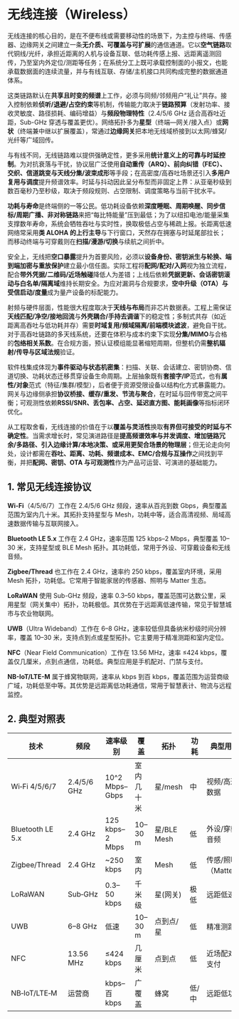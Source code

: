 # 无线连接（Wireless）

无线连接的核心目的，是在不便布线或需要移动性的场景下，为主控与终端、传感器、边缘网关之间建立一条**无介质、可覆盖与可扩展**的通信通道。它以**空气链路**取代铜线/光纤，承担近距离的人机与设备互联、低功耗传感上报、远距离遥测回传，乃至室内外定位/测距等任务；在系统分工上既可承载控制面的小报文，也能承载数据面的连续流量，并与有线互联、存储/主机接口共同构成完整的数据通道体系。

这类链路默认在**共享且时变的频谱**上工作，必须与同频/邻频用户“礼让”共存。接入控制依赖**侦听/退避/占空约束**等机制，传输能力取决于**链路预算**（发射功率、接收灵敏度、路径损耗、编码增益）与**频段物理特性**（2.4/5/6 GHz 适合高吞吐近距，Sub-GHz 穿透与覆盖更优）。网络拓扑多为**星型**（终端—网关/接入点）或**网状**（终端兼中继以扩展覆盖），常通过**边缘网关**把本地无线域桥接到以太网/蜂窝/光纤等广域回传。

与有线不同，无线链路难以提供强确定性，更多采用**统计意义上的可靠与时延控制**。为对抗衰落与干扰，协议层广泛使用**自动重传（ARQ）、前向纠错（FEC）、交织、信道跳变与天线分集/波束成形**等手段；在高密度/高吞吐场景还引入**多用户复用与调度**提升频谱效率。时延与抖动因此呈分布型而非固定上界：从亚毫秒级到数百毫秒乃至秒级，取决于频段规则、占空限制、调度策略与当前干扰水平。

**功耗与寿命**是终端侧的一等公民。低功耗设备依赖**深度睡眠、周期唤醒、同步信标/周期广播、非对称链路**来把“每比特能量”压到最低；为了以纽扣电池/能量采集支撑数年寿命，系统会牺牲吞吐与实时性，换取极低占空与稀疏上报。长距离低速网络常采用**类 ALOHA 的上行主导**与下行窗口，天然存在拥塞与时延尾部拉长；而移动终端与可穿戴则在**扫描/漫游/切换**与续航之间折中。

安全上，无线把**空口暴露**提升为首要风险，必须以**设备身份、密钥派生与轮换、端到端加密与重放保护**建立最小信任面。实际工程将**配网/配对/入网**视为独立流程，配合**带外凭据/二维码/近场触碰**降低人为差错；上线后依赖**凭据更新、会话密钥滚动与白名单/隔离域**维持长期安全。为应对漏洞与合规要求，**空中升级（OTA）**与**受信启动/度量**成为量产设备的标配能力。

射频与硬件层面，性能很大程度取决于**天线与布局**而非芯片数据表。工程上需保证**天线匹配/净空/接地回流**与**外壳耦合/手持去调谐**下的稳定性；多制式共存（如近距离高吞吐与低功耗并存）需要**时域复用/频域隔离/前端模块滤波**，避免自干扰。对于高吞吐链路的多天线系统，还要在体积与成本约束下实现**分集/MIMO**与合格的**包络相关系数**。在合规方面，预认证模组能显著缩短周期，但整机仍需**整机辐射/传导与区域法规**验证。

软件栈集成体现为**事件驱动与状态机密集**：扫描、关联、会话建立、密钥协商、信道切换、功耗状态迁移贯穿设备生命周期。上层抽象既有**套接字/IP**范式，也有**属性/对象**范式（特征/集群/模型），后者便于资源受限设备以结构化方式暴露能力。网关与边缘侧承担**协议桥接、缓存/重发、节流与聚合**，在时延与回传带宽之间平衡；可观测性依赖**RSSI/SNR、丢包率、占空、延迟直方图、能耗画像**等指标闭环优化。

从工程取舍看，无线连接的价值在于以**覆盖与灵活性**换取**有界但可接受的时延与不确定性**。当需求增长时，常见演进路径是**提高频谱效率与并发调度、增加链路冗余/多路径、引入边缘计算/本地决策、或采用更契合场景的物理层**；但无论走向何处，设计都需在**吞吐、距离、功耗、频谱成本、EMC/合规与互操作**之间找到平衡，并把**配网、密钥、OTA 与可观测性**作为产品可运营、可演进的基础能力。

## 1. 常见无线连接协议

**Wi-Fi**（4/5/6/7）工作在 2.4/5/6 GHz 频段，速率从百兆到数 Gbps，典型覆盖范围为室内几十米。其拓扑支持星型与 Mesh，功耗中等，适合高清视频、局域高速数据传输与互联网接入。

**Bluetooth LE 5.x** 工作在 2.4 GHz，速率范围 125 kbps–2 Mbps，典型覆盖 10–30 米，支持星型或 BLE Mesh 拓扑。其功耗低，常用于外设、可穿戴设备和无线音频。

**Zigbee/Thread** 也工作在 2.4 GHz，速率约 250 kbps，覆盖室内环境，采用 Mesh 拓扑，功耗低。它常用于智能家居的传感器、照明与 Matter 生态。

**LoRaWAN** 使用 Sub-GHz 频段，速率 0.3–50 kbps，覆盖范围可达数公里，采用星型（网关集中）拓扑，功耗极低。其优势在于远距离低速传输，常见于智慧城市与农业物联网。

**UWB**（Ultra Wideband）工作在 6–8 GHz，速率较低但具备纳米秒级时间分辨率，覆盖 10–30 米，支持点到点或星型拓扑。它主要用于精准测距和室内定位。

**NFC**（Near Field Communication）工作在 13.56 MHz，速率 ≤424 kbps，覆盖仅几厘米，点到点通信，功耗低。典型应用是手机配对、门禁与支付。

**NB-IoT/LTE-M** 属于蜂窝物联网，速率从 kbps 到百 kbps，覆盖范围为运营商级广域，功耗低至中等。其优势是远距离低功耗通信，常用于智慧表计、物流与远程监控。

## 2. 典型对照表

| 技术               | 频段          | 速率级别            | 覆盖      | 拓扑         | 功耗  | 典型用途          |
| ---------------- | ----------- | --------------- | ------- | ---------- | --- | ------------- |
| Wi‑Fi 4/5/6/7    | 2.4/5/6 GHz | 10^2 Mbps–Gbps  | 室内几十米   | 星/mesh     | 中   | 视频/高速数据       |
| Bluetooth LE 5.x | 2.4 GHz     | 125 kbps–2 Mbps | 10–30 m | 星/BLE Mesh | 低   | 外设/穿戴/音频      |
| Zigbee/Thread    | 2.4 GHz     | \~250 kbps      | 室内      | Mesh       | 低   | 传感/照明（Matter） |
| LoRaWAN          | Sub‑GHz     | 0.3–50 kbps     | 千米级     | 星(网关)      | 极低  | 远距低速          |
| UWB              | 6–8 GHz     | 低速              | 10–30 m | 点到点/星      | 低   | 精准测距          |
| NFC              | 13.56 MHz   | ≤424 kbps       | 几厘米     | 点到点        | 低   | 近场配对/支付       |
| NB‑IoT/LTE‑M     | 运营商         | kbps–百 kbps     | 广覆盖     | 蜂窝         | 低/中 | 远距低功耗         |